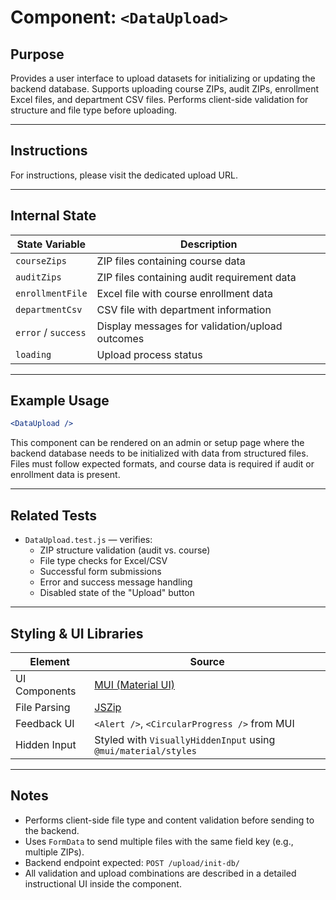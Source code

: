 # Component: `<DataUpload>`

## Purpose

Provides a user interface to upload datasets for initializing or updating the backend database. Supports uploading course ZIPs, audit ZIPs, enrollment Excel files, and department CSV files. Performs client-side validation for structure and file type before uploading.

---
## Instructions
For instructions, please visit the dedicated upload URL.

---

## Internal State

| State Variable      | Description |
|---------------------|-------------|
| `courseZips`        | ZIP files containing course data |
| `auditZips`         | ZIP files containing audit requirement data |
| `enrollmentFile`    | Excel file with course enrollment data |
| `departmentCsv`     | CSV file with department information |
| `error` / `success` | Display messages for validation/upload outcomes |
| `loading`           | Upload process status |

---

## Example Usage

```jsx
<DataUpload />
```

This component can be rendered on an admin or setup page where the backend database needs to be initialized with data from structured files. Files must follow expected formats, and course data is required if audit or enrollment data is present.

---

## Related Tests

- `DataUpload.test.js` — verifies:
  - ZIP structure validation (audit vs. course)
  - File type checks for Excel/CSV
  - Successful form submissions
  - Error and success message handling
  - Disabled state of the "Upload" button

---

## Styling & UI Libraries

| Element       | Source |
|---------------|--------|
| UI Components | [MUI (Material UI)](https://mui.com) |
| File Parsing  | [JSZip](https://stuk.github.io/jszip/) |
| Feedback UI   | `<Alert />`, `<CircularProgress />` from MUI |
| Hidden Input  | Styled with `VisuallyHiddenInput` using `@mui/material/styles` |

---

## Notes

- Performs client-side file type and content validation before sending to the backend.
- Uses `FormData` to send multiple files with the same field key (e.g., multiple ZIPs).
- Backend endpoint expected: `POST /upload/init-db/`
- All validation and upload combinations are described in a detailed instructional UI inside the component.

